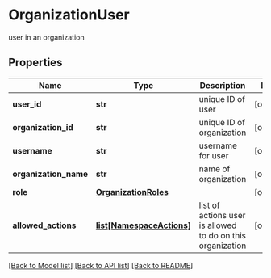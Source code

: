 # OrganizationUser

user in an organization

## Properties

| Name                  | Type                                              | Description                                                | Notes      |
| --------------------- | ------------------------------------------------- | ---------------------------------------------------------- | ---------- |
| **user_id**           | **str**                                           | unique ID of user                                          | [optional] |
| **organization_id**   | **str**                                           | unique ID of organization                                  | [optional] |
| **username**          | **str**                                           | username for user                                          | [optional] |
| **organization_name** | **str**                                           | name of organization                                       | [optional] |
| **role**              | [**OrganizationRoles**](OrganizationRoles.md)     |                                                            | [optional] |
| **allowed_actions**   | [**list[NamespaceActions]**](NamespaceActions.md) | list of actions user is allowed to do on this organization | [optional] |

[[Back to Model list]](../README.md#documentation-for-models) [[Back to API list]](../README.md#documentation-for-api-endpoints) [[Back to README]](../README.md)
